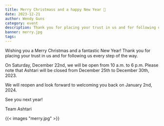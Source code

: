 ```yaml
---
title: Merry Christmass and a happy New Year 💚
date: 2023-12-21
author: Wendy Guns
category: event
description: Thank you for placing your trust in us and for following us every step of the way. 
banner: merry.jpg
tags:
---
```

<!--more-->
Wishing you a Merry Christmas and a fantastic New Year! Thank you for placing your trust in us and for following us every step of the way. 

On Saturday, December 22nd, we will be open from 10 a.m. to 6 p.m.
Please note that Ashtari will be closed from December 25th to December 30th, 2023. 

We will reopen and look forward to welcoming you back on January 2nd, 2024.

See you next year!

Team Ashtari

{{< images "merry.jpg" >}}

